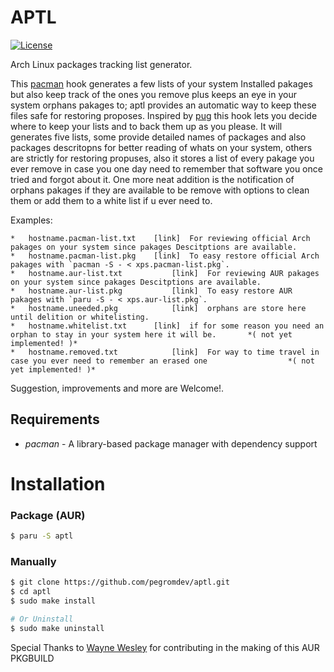 APTL
===

[![License](https://img.shields.io/badge/license-MIT-blue.svg?style=flat)](https://gitlab.com/pegromDev/aptl/LICENSE)

Arch Linux packages tracking list generator.

This [pacman](https://wiki.archlinux.org/title/Pacman) hook generates a few lists of your system Installed pakages
but also keep track of the ones you remove plus keeps an eye in your system orphans pakages to; aptl provides an automatic way to keep these files safe for restoring proposes.
Inspired by [pug](https://aur.archlinux.org/packages/pug/) this hook lets you decide where to keep your lists and to back them up as you please. 
It will generates five lists, some provide detailed names of packages and also packages descritopns for better reading of whats on your system, others are strictly for restoring propuses,
also it stores a list of every pakage you ever remove in case you one day need to remember that software you once tried and forgot about it.
One more neat addition is the notification of orphans pakages if they are available to be remove with options to clean them or add them to a white list if u ever need to.

Examples:

	*	hostname.pacman-list.txt	[link]	For reviewing official Arch pakages on your system since pakages Descitptions are available.
	*	hostname.pacman-list.pkg	[link]	To easy restore official Arch pakages with `pacman -S - < xps.pacman-list.pkg`.
	*	hostname.aur-list.txt			[link]	For reviewing AUR pakages on your system since pakages Descitptions are available.
	*	hostname.aur-list.pkg			[link]	To easy restore AUR pakages with `paru -S - < xps.aur-list.pkg`.
	*	hostname.uneeded.pkg			[link]	orphans are store here until delition or whitelisting.
	*	hostname.whitelist.txt		[link]	if for some reason you need an orphan to stay in your system here it will be.		*( not yet implemented! )*
	*	hostname.removed.txt			[link]	For way to time travel in case you ever need to remember an erased one 					*( not yet implemented! )*

Suggestion, improvements and more are Welcome!.

## Requirements

* *pacman* - A library-based package manager with dependency support

# Installation

### Package (AUR)
```bash
$ paru -S aptl
```
### Manually

```bash
$ git clone https://github.com/pegromdev/aptl.git
$ cd aptl
$ sudo make install

# Or Uninstall
$ sudo make uninstall
```

Special Thanks to [Wayne Wesley](https://github.com/The-Repo-Club/) for contributing in the making of this AUR PKGBUILD
